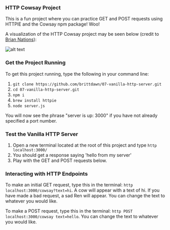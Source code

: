 ### HTTP Cowsay Project

This is a fun project where you can practice GET and POST requests using HTTPIE and the Cowsay npm package! Woo!

A visualization of the HTTP Cowsay project may be seen below (credit to [Brian Nations](https://github.com/bnates)):

![alt text](https://raw.githubusercontent.com/codefellows/seattle-javascript-401d12/master/07-http_and_rest_apis/demo/visualization/http-server.png)

### Get the Project Running

To get this project running, type the following in your command line:

1. `git clone https://github.com/brittdawn/07-vanilla-http-server.git`
2. `cd 07-vanilla-http-server.git`
3. `npm i`
4. `brew install httpie`
4. `node server.js`

You will now see the phrase "server is up: 3000" if you have not already specified a port number.

### Test the Vanilla HTTP Server

1. Open a new terminal located at the root of this project and type `http localhost:3000/`
2. You should get a response saying 'hello from my server'
3. Play with the GET and POST requests below.

### Interacting with HTTP Endpoints

To make an initial GET request, type this in the terminal: `http localhost:3000/cowsay?text=hi`. A cow will appear with a text of hi. If you have made a bad request, a sad Ren will appear. You can change the text to whatever you would like.

To make a POST request, type this in the terminal: `http POST localhost:3000/cowsay text=hello`. You can change the text to whatever you would like.
